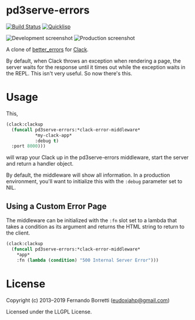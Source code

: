# pd3serve-errors

[![Build Status](https://travis-ci.org/eudoxia0/pd3serve-errors.svg?branch=master)](https://travis-ci.org/eudoxia0/pd3serve-errors)
[![Quicklisp](http://quickdocs.org/badge/pd3serve-errors.svg)](http://quickdocs.org/pd3serve-errors/)

![Development screenshot](https://raw.github.com/eudoxia0/pd3serve-errors/master/screenshot-dev.png)
![Production screenshot](https://raw.github.com/eudoxia0/pd3serve-errors/master/screenshot-prod.png)

A clone of [better_errors](https://github.com/charliesome/better_errors)
for [Clack](https://github.com/fukamachi/clack).

By default, when Clack throws an exception when rendering a page, the server
waits for the response until it times out while the exception waits in the
REPL. This isn't very useful. So now there's this.

# Usage

This,

```lisp
(clack:clackup
  (funcall pd3serve-errors:*clack-error-middleware*
           *my-clack-app*
           :debug t)
  :port 8000)))
```

will wrap your Clack up in the pd3serve-errors middleware, start the server and
return a handler object.

By default, the middleware will show all information. In a production
environment, you'll want to initialize this with the `:debug` parameter set to
NIL.

## Using a Custom Error Page

The middleware can be initialized with the `:fn` slot set to a lambda that takes
a condition as its argument and returns the HTML string to return to the client.

```lisp
(clack:clackup
  (funcall pd3serve-errors:*clack-error-middleware*
    *app*
    :fn (lambda (condition) "500 Internal Server Error")))
```

# License

Copyright (c) 2013–2019 Fernando Borretti (eudoxiahp@gmail.com)

Licensed under the LLGPL License.
